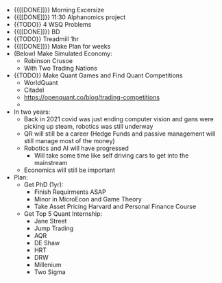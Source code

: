 - {{[[DONE]]}} Morning Excersize
- {{[[DONE]]}} 11:30 Alphanomics project
- {{TODO}} 4 WSQ Problems
- {{[[DONE]]}} BD
- {{TODO}} Treadmill 1hr
- {{[[DONE]]}} Make Plan for weeks
- (Below) Make Simulated Economy: 
    - Robinson Crusoe
    - With Two Trading Nations
- {{TODO}} Make Quant Games and Find Quant Competitions
    - WorldQuant
    - Citadel
    - https://openquant.co/blog/trading-competitions
    - 
- In two years:
    - Back in 2021 covid was just ending computer vision and gans were picking up steam, robotics was still underway
    - QR will still be a career (Hedge Funds and passive management will still manage most of the money)
    - Robotics and AI will have progressed
        - Will take some time like self driving cars to  get into the mainstream
    - Economics will still be important
- Plan:
    - Get PhD (1yr):
        - Finish Requirments ASAP
        - Minor in MicroEcon and Game Theory
        - Take Asset Pricing Harvard and Personal Finance Course
    - Get Top 5 Quant Internship:
        - Jane Street
        - Jump Trading
        - AQR
        - DE Shaw
        - HRT
        - DRW
        - Millenium
        - Two Sigma
